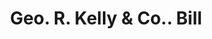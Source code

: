 ---
doi: 10.7916/D80303P8
date_other: '1890'
date_other_textual: 1890-1899
form: printed ephemera
genre:
- Invoices
name:
- Geo. R. Kelly & Co.
object_in_context_url: https://biggert.cul.columbia.edu/items/view/ave_biggert_01786
subject_hierarchical_geographic:
- Boston, Massachusetts, United States
subject_name:
- Geo. R. Kelly & Co.
title: Geo. R. Kelly & Co.. Bill
sort_title: Geo. R. Kelly & Co.. Bill
call_number: ave_biggert_01786
coordinates:
- 42.35805555555556,-71.06361111111111
pid: ave_biggert_01786
identifiers: ave_biggert_01786
thumbnail: https://derivativo-2.library.columbia.edu/iiif/2/ldpd:490827/full/!256,256/0/native.jpg
permalink: "/items/ave_biggert_01786/"
layout: iiif-image-page
---